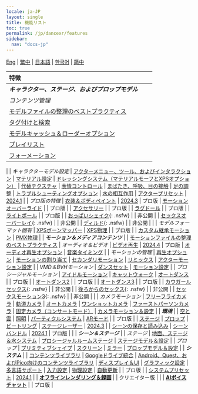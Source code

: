 ```yaml
---
locale: ja-JP
layout: single
title: 機能リスト
toc: true
permalink: /jp/dancexr/features
sidebar:
  nav: "docs-jp"
---
```

[Eng](/dancexr/features) | [繁中](/tw/dancexr/features) | [日本語](/jp/dancexr/features) | [한국어](/kr/dancexr/features) | [简中](/zh/dancexr/features)

| 特徴 |  |  |
| :--- | ---: | ---: |
| ***キャラクター、ステージ、およびプロップモデル*** 
| *コンテンツ管理*
| [モデルファイルの整理のベストプラクティス](preparecontent#3d-models)
| [タグ付けと検索](features/tagging) 
| [モデルキャッシュ＆ローダーオプション](features/loader_options) 
| [プレイリスト](features/actor_playlist)
| [フォーメーション](features/formation)
|
| *キャラクターモデル設定*
| [アクターメニュー、ツール、およびインタラクション](features/actor_tools)
| [マテリアル設定](features/material_settings)
| [ドレッシングシステム（マテリアルモーフとXPSオプション）](features/optionals)
| [代替テクスチャ](features/alternative_textures)
| [表情コントロール](features/facial_control)
| [まばたき、呼吸、目の接触](features/eyecontact)
| [足の調整](features/feet_adjustments)
| [トラブルシューティングオプション](features/troubleshooting_options)
| [水の相互作用](features/water_interaction.md)
| [アクタープリセット](features/actor_presets.md) | [2024.1](releases/2024.1.md)
|
| *プロ版の特徴*
| [衣装＆ボディペイント](features/outfit_body_paint) | [2024.3](releases/2024.3.md) | プロ版
| [モーションオーバーライド](features/motion_override) | | プロ版 |
| [アクセサリー](features/accessory.md) | | プロ版 |
| [ラグドール](features/ragdoll.md) | | プロ版 |
| [ライトボール](features/lightball.md) | | プロ版 |
| [おっぱいシェイク](features/boob_shake_sex_overlay){: .nsfw} | | 非公開 |
| [セックスオーバーレイ](features/boob_shake_sex_overlay){: .nsfw} | | 非公開 |
| [ディルド](features/dildo){: .nsfw} | | 非公開 |
|
| *モデルフォーマット固有*
| [XPSボーンマッパー](features/bone_mapper.md)
| [XPS物理](features/xps_physics) | | プロ版 |
| [カスタム継承モーション](features/custom_inherit.md)
| [PMX物理](features/pmx_physics)
|
| ***モーション＆メディアコンテンツ*** |
| [モーションファイルの整理のベストプラクティス](preparecontent#motion-files)
| *オーディオ＆ビデオ*
| [ビデオ再生](features/video_playback) | [2024.4](releases/2024.4.md) | プロ版
| [オーディオ再生オプション](features/audio_options)
| [音楽タイミング](features/music_timing)
|
| *モーションの管理*
| [再生オプション](features/playback_options)
| [モーションの割り当て](features/assign_motion)
| [セカンダリモーション](features/secondary_motion)
| [リミックス](features/remix)
| [アクターモーション設定](features/actor_motion_settings)
|
| *VMD＆BVHモーション*
| [ダンスセット](features/dance_set)
| [モーション設定](features/motion_settings)
|
| *プロシージャルモーション*
| [アイドルモーション](features/idle_motion.md)
| [キャットウォーク](features/catwalk.md)
| [オートダンス](features/autodance) | | プロ版 |
| [オートダンス2](features/autodance2) | | プロ版 |
| [オートダンス3](features/autodance3.md) | | プロ版 |
| [カウガールセックス](features/scg_motion){: .nsfw} | | 非公開 |
| [後ろからのセックス](features/sfb_motion){: .nsfw} | | 非公開 |
| [セックスモーション3](features/sm3_motion){: .nsfw} | | 非公開 |
|
| *カメラモーション*
| [フリーフライカメラ](features/camera)
| [軌道カメラ](features/camera)
| [オートカメラ](features/camera)
| [ワンショットカメラ](features/camera)
| [ファーストパーソンカメラ](features/camera)
| [固定カメラ（コンサートモード）](features/camera)
| [カメラモーション＆設定](features/camera)
|
| ***環境*** |
| [空と雲](features/skymap)
| [照明](features/lighting)
| [パーティクルシステム](features/particles)
| [ARモード](features/ar_mode) | | プロ版 |
| [ステージ](features/stages)
| [プロップ](features/props)
| [ビートリング](features/beats_ring.md)
| [ステージレーザー](features/laser.md) | [2024.3](releases/2024.3.md) |
| [シーンの保存と読み込み](features/save_scene.md)
| [シーンバンドル](features/scene_bundle.md) | [2024.1](releases/2024.1.md) | プロ版 |
|
| ***シーン＆ステージ*** |
| *ステージ*
| [地面、ステージ＆水システム](features/ground)
| [プロシージャルルームステージ](features/room_stage)
| [ステージモデル＆設定](features/stages)
|
| *プロップ*
| [プリミティブシェイプ](features/primitive_shapes)
| [スクリーン](features/screen.md)
| [ミラー](features/mirror.md)
| [プロップモデル＆設定](features/props.md)
|
| ***システム*** |
| [コンテンツライブラリ](preparecontent)
| [Googleドライブ統合](features/googledrive)
| [Android、Quest、およびPico向けのコンテンツライブラリ](content_android_quest)
| [ディスプレイ＆UI](features/display_settings)
| [グラフィック設定](features/graphics)
| [多言語サポート](features/languages.md)
| [入力設定](features/controls)
| [物理設定](features/system_physics)
| [自動更新](features/autoupdate) | | プロ版 |
| [システムプリセット](features/system_presets.md) | [2024.1](releases/2024.1.md)
|
| [**オフラインレンダリング＆録画**](creator.md) | | クリエイター版 |
|
| [**AIボイスチャット**](ai_chat) | | プロ版 |